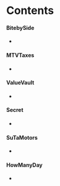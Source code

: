 # **Contents**

#### BitebySide
*
 
#### MTVTaxes
*

#### ValueVault
*

#### Secret
*

#### SuTaMotors
* 

#### HowManyDay
* 